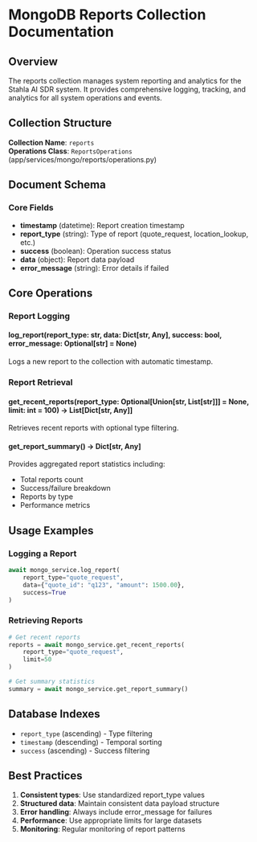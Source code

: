 # MongoDB Reports Collection Documentation

## Overview

The reports collection manages system reporting and analytics for the Stahla AI SDR system. It provides comprehensive logging, tracking, and analytics for all system operations and events.

## Collection Structure

**Collection Name**: `reports`  
**Operations Class**: `ReportsOperations` (app/services/mongo/reports/operations.py)  

## Document Schema

### Core Fields

- **timestamp** (datetime): Report creation timestamp
- **report_type** (string): Type of report (quote_request, location_lookup, etc.)
- **success** (boolean): Operation success status
- **data** (object): Report data payload
- **error_message** (string): Error details if failed

## Core Operations

### Report Logging

#### log_report(report_type: str, data: Dict[str, Any], success: bool, error_message: Optional[str] = None)

Logs a new report to the collection with automatic timestamp.

### Report Retrieval

#### get_recent_reports(report_type: Optional[Union[str, List[str]]] = None, limit: int = 100) -> List[Dict[str, Any]]

Retrieves recent reports with optional type filtering.

#### get_report_summary() -> Dict[str, Any]

Provides aggregated report statistics including:

- Total reports count
- Success/failure breakdown
- Reports by type
- Performance metrics

## Usage Examples

### Logging a Report

```python
await mongo_service.log_report(
    report_type="quote_request",
    data={"quote_id": "q123", "amount": 1500.00},
    success=True
)
```

### Retrieving Reports

```python
# Get recent reports
reports = await mongo_service.get_recent_reports(
    report_type="quote_request",
    limit=50
)

# Get summary statistics
summary = await mongo_service.get_report_summary()
```

## Database Indexes

- `report_type` (ascending) - Type filtering
- `timestamp` (descending) - Temporal sorting
- `success` (ascending) - Success filtering

## Best Practices

1. **Consistent types**: Use standardized report_type values
2. **Structured data**: Maintain consistent data payload structure
3. **Error handling**: Always include error_message for failures
4. **Performance**: Use appropriate limits for large datasets
5. **Monitoring**: Regular monitoring of report patterns
